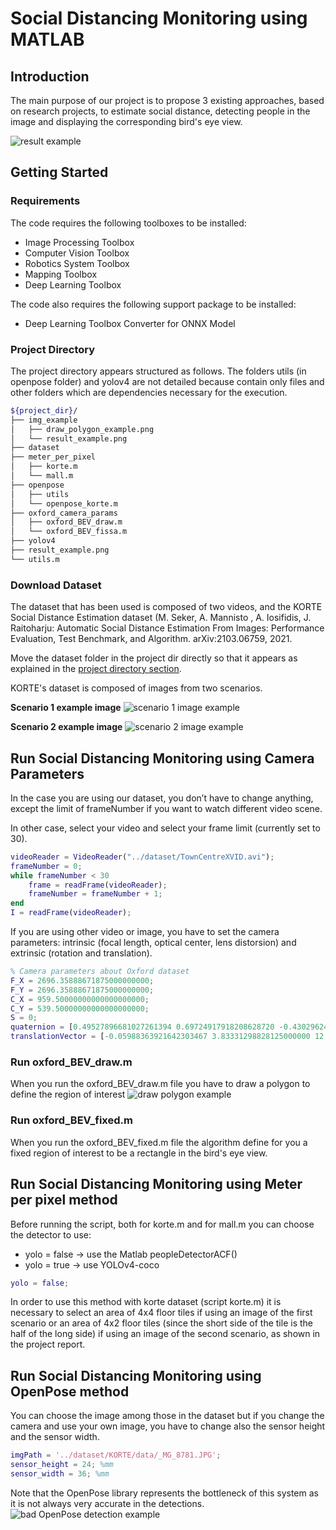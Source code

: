 # Social Distancing Monitoring using MATLAB

## Introduction
The main purpose of our project is to propose 3 existing approaches, based on research projects, to estimate social distance, detecting people in the image and displaying the corresponding bird's eye view.

![result example](https://raw.githubusercontent.com/Bottrap/social-distancing-monitoring/main/img_example/result_example.png)

## Getting Started
### Requirements
The code requires the following toolboxes to be installed:
- Image Processing Toolbox
- Computer Vision Toolbox
- Robotics System Toolbox
- Mapping Toolbox
- Deep Learning Toolbox

The code also requires the following support package to be installed:
- Deep Learning Toolbox Converter for ONNX Model
### Project Directory
The project directory appears structured as follows. The folders utils (in openpose folder) and yolov4 are not detailed because contain only files and other folders which are dependencies necessary for the execution.

```sh
${project_dir}/
├── img_example
│   ├── draw_polygon_example.png
│   └── result_example.png
├── dataset
├── meter_per_pixel
│   ├── korte.m
│   └── mall.m
├── openpose
│   ├── utils
│   └── openpose_korte.m
├── oxford_camera_params
│   ├── oxford_BEV_draw.m
│   └── oxford_BEV_fissa.m
├── yolov4
├── result_example.png
└── utils.m
```

### Download Dataset
The dataset that has been used is composed of two videos, and the KORTE Social Distance Estimation dataset (M. Seker, A. Mannisto , A. Iosifidis, J. Raitoharju: Automatic Social Distance Estimation From Images: Performance Evaluation, Test Benchmark, and Algorithm. arXiv:2103.06759, 2021.

Move the dataset folder in the project dir directly so that it appears as explained in the [project directory section](#project-directory).

KORTE's dataset is composed of images from two scenarios.

**Scenario 1 example image**
![scenario 1 image example](https://github.com/Bottrap/social-distancing-monitoring/blob/main/img_example/scenario_1_example.JPG)

**Scenario 2 example image**
![scenario 2 image example](https://github.com/Bottrap/social-distancing-monitoring/blob/main/img_example/scenario_2_example.JPG)

## Run Social Distancing Monitoring using Camera Parameters

In the case you are using our dataset, you don’t have to change anything, except the limit of frameNumber if you want to watch different video scene.

In other case, select your video and select your frame limit (currently set to 30).
```MATLAB
videoReader = VideoReader("../dataset/TownCentreXVID.avi");
frameNumber = 0;
while frameNumber < 30
    frame = readFrame(videoReader);
    frameNumber = frameNumber + 1;
end
I = readFrame(videoReader);
```
If you are using other video or image, you have to set the camera parameters: intrinsic (focal length, optical center, lens distorsion) and extrinsic (rotation and translation).
```MATLAB
% Camera parameters about Oxford dataset
F_X = 2696.35888671875000000000;
F_Y = 2696.35888671875000000000;
C_X = 959.50000000000000000000;
C_Y = 539.50000000000000000000;
S = 0;
quaternion = [0.49527896681027261394 0.69724917918208628720 -0.43029624469563848566 0.28876888503799524877];
translationVector = [-0.05988363921642303467 3.83331298828125000000 12.39112186431884765625];
```
### Run oxford_BEV_draw.m
When you run the oxford_BEV_draw.m file you have to draw a polygon to define the region of interest
![draw polygon example](https://raw.githubusercontent.com/Bottrap/social-distancing-monitoring/main/img_example/draw_polygon_example.png)
### Run oxford_BEV_fixed.m
When you run the oxford_BEV_fixed.m file the algorithm define for you a fixed region of interest to be a rectangle in the bird's eye view.

## Run Social Distancing Monitoring using Meter per pixel method
Before running the script, both for korte.m and for mall.m you can choose the detector to use:
- yolo = false -> use the Matlab peopleDetectorACF()
- yolo = true -> use YOLOv4-coco
```MATLAB
yolo = false;
```
In order to use this method with korte dataset (script korte.m) it is necessary to select an area of 4x4 floor tiles if using an image of the first scenario or an area of 4x2 floor tiles (since the short side of the tile is the half of the long side) if using an image of the second scenario, as shown in the project report.

## Run Social Distancing Monitoring using OpenPose method
You can choose the image among those in the dataset but if you change the camera and use your own image, you have to change also the sensor height and the sensor width.
```MATLAB
imgPath = '../dataset/KORTE/data/_MG_8781.JPG';
sensor_height = 24; %mm
sensor_width = 36; %mm
```
Note that the OpenPose library represents the bottleneck of this system as it is not always very accurate in the detections.
![bad OpenPose detection example](https://github.com/Bottrap/social-distancing-monitoring/blob/main/img_example/openpose_bad_detections.jpeg)
